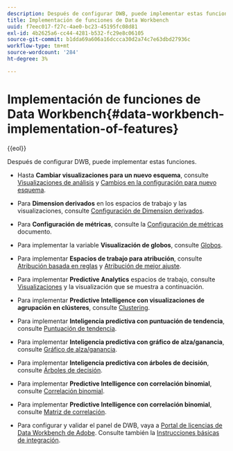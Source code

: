 ```yaml
---
description: Después de configurar DWB, puede implementar estas funciones.
title: Implementación de funciones de Data Workbench
uuid: f7eec017-f27c-4ae0-bc23-45195fc08d81
exl-id: 4b2625a6-cc44-4281-b532-fc29e8c06105
source-git-commit: b1dda69a606a16dccca30d2a74c7e63dbd27936c
workflow-type: tm+mt
source-wordcount: '284'
ht-degree: 3%

---
```


# Implementación de funciones de Data Workbench{#data-workbench-implementation-of-features}

{{eol}}

Después de configurar DWB, puede implementar estas funciones.

* Hasta **Cambiar visualizaciones para un nuevo esquema**, consulte [Visualizaciones de análisis](https://experienceleague.adobe.com/docs/data-workbench/using/client/analysis-visualizations/c-analysis-vis.html) y [Cambios en la configuración para nuevo esquema](../../../home/dwb-implement-overview/dwb-implement-deliver/dwb-implement-config-new-schema.md#concept-9aced98e988b48ebbf9e6607c182d0de).

* Para **Dimension derivados** en los espacios de trabajo y las visualizaciones, consulte [Configuración de Dimension derivados](../../../home/dwb-implement-overview/dwb-implement-deliver/dwb-implement-derived-dims.md#concept-19a5c554ac3e4bc9b86b9aaca5f8cad6).

* Para **Configuración de métricas**, consulte la [Configuración de métricas](../../../home/dwb-implement-overview/dwb-implement-configure/dwb-implement-metric-setup.md#concept-f568a931db5b4b62b7b1e7827c7f7bf6) documento.

* Para implementar la variable **Visualización de globos**, consulte [Globos](https://experienceleague.adobe.com/docs/data-workbench/using/client/analysis-visualizations/globes/c-globes.html).

* Para implementar **Espacios de trabajo para atribución**, consulte [Atribución basada en reglas](https://experienceleague.adobe.com/docs/data-workbench/using/client/attribution-reports/c-rules-attrib.html?lang=en) y [Atribución de mejor ajuste](https://experienceleague.adobe.com/docs/data-workbench/using/client/attribution-reports/c-attrib-algorithmic.html?lang=en).

* Para implementar **Predictive Analytics** espacios de trabajo, consulte [Visualizaciones](https://experienceleague.adobe.com/docs/data-workbench/using/client/visualizations/c-vis.html) y la visualización que se muestra a continuación.

* Para implementar **Predictive Intelligence con visualizaciones de agrupación en clústeres**, consulte [Clustering](https://experienceleague.adobe.com/docs/data-workbench/using/client/analysis-visualizations/visitor-cluster/c-visitor-cluster.html?lang=en).

* Para implementar **Inteligencia predictiva con puntuación de tendencia**, consulte [Puntuación de tendencia](https://experienceleague.adobe.com/docs/data-workbench/using/client/analysis-visualizations/visitor-propensity/c-visitor-propensity.html).

* Para implementar **Inteligencia predictiva con gráfico de alza/ganancia**, consulte [Gráfico de alza/ganancia](https://experienceleague.adobe.com/docs/data-workbench/using/client/analysis-visualizations/visitor-propensity/c-propensity-gain-lift-chart.html).

* Para implementar **Inteligencia predictiva con árboles de decisión**, consulte [Árboles de decisión](https://experienceleague.adobe.com/docs/data-workbench/using/client/analysis-visualizations/decision-trees/c-decision-trees.html).

* Para implementar **Predictive Intelligence con correlación binomial**, consulte [Correlación binomial](https://experienceleague.adobe.com/docs/data-workbench/using/client/analysis-visualizations/correlation-analysis/c-correlation-analysis.html).

* Para implementar **Predictive Intelligence con correlación binomial**, consulte [Matriz de correlación](https://experienceleague.adobe.com/docs/data-workbench/using/client/analysis-visualizations/correlation-analysis/c-correlation-analysis.html).

* Para configurar y validar el panel de DWB, vaya a [Portal de licencias de Data Workbench de Adobe](https://license.visualsciences.com/License/#documentation). Consulte también la [Instrucciones básicas de integración](../../../home/dwb-implement-overview/dwb-implement-provision/dwb-implement-onboarding.md#concept-e93aba41b26a410f959c5ca7f8e33355).
